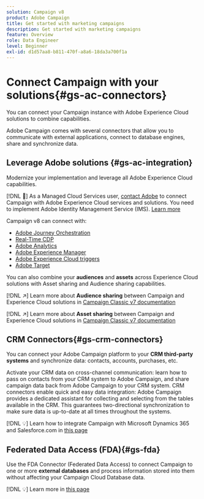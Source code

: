 ```yaml
---
solution: Campaign v8
product: Adobe Campaign
title: Get started with marketing campaigns
description: Get started with marketing campaigns
feature: Overview
role: Data Engineer
level: Beginner
exl-id: d1d57aa8-b811-470f-a8a6-18da3a700f1a
---
```

# Connect Campaign with your solutions{#gs-ac-connectors}

You can connect your Campaign instance with Adobe Experience Cloud solutions to combine capabilities.

Adobe Campaign comes with several connectors that allow you to communicate with external applications, connect to database engines, share and synchronize data.

## Leverage Adobe solutions {#gs-ac-integration}

Modernize your implementation and leverage all Adobe Experience Cloud capabilities.

[!DNL :speech_balloon:] As a Managed Cloud Services user, [contact Adobe](../start/campaign-faq.md#support) to connect Campaign with Adobe Experience Cloud services and solutions. You need to implement Adobe Identity Management Service (IMS). [Learn more](../start/connect.md#connect-ims)

Campaign v8 can connect with:

* [Adobe Journey Orchestration](https://experienceleague.adobe.com/docs/journeys/using/action-journeys/acc-action.html?lang=en)
* [Real-Time CDP](../connect/ac-rtcdp.md)
* [Adobe Analytics](../connect/ac-aa.md)
* [Adobe Experience Manager](../connect/ac-aem.md)
* [Adobe Experience Cloud triggers](../connect/ac-triggers.md)
* [Adobe Target](../connect/ac-at.md)

You can also combine your **audiences** and **assets** across Experience Cloud solutions with Asset sharing and Audience sharing capabilities.

[!DNL :arrow_upper_right:] Learn more about **Audience sharing** between Campaign and Experience Cloud solutions in [Campaign Classic v7 documentation](https://experienceleague.adobe.com/docs/campaign-classic/using/integrating-with-adobe-experience-cloud/audience-sharing/sharing-audiences-with-adobe-experience-cloud.html?lang=en#integrating-with-adobe-experience-cloud)

[!DNL :arrow_upper_right:] Learn more about **Asset sharing** between Campaign and Experience Cloud solutions in [Campaign Classic v7 documentation](https://experienceleague.adobe.com/docs/campaign-classic/using/integrating-with-adobe-experience-cloud/asset-sharing/sharing-assets-with-adobe-experience-cloud.html?lang=en#integrating-with-adobe-experience-cloud)

## CRM Connectors{#gs-crm-connectors}

You can connect your Adobe Campaign platform to your **CRM third-party systems** and synchronize data: contacts, accounts, purchases, etc. 

Activate your CRM data on cross-channel communication: learn how to pass on contacts from your CRM system to Adobe Campaign, and share campaign data back from Adobe Campaign to your CRM system.
CRM connectors enable quick and easy data integration: Adobe Campaign provides a dedicated assistant for collecting and selecting from the tables available in the CRM. This guarantees two-directional synchronization to make sure data is up-to-date at all times throughout the systems.

[!DNL :bulb:] Learn how to integrate Campaign with Microsoft Dynamics 365 and Salesforce.com in [this page](crm.md)

## Federated Data Access (FDA){#gs-fda}

Use the FDA Connector (Federated Data Access) to connect Campaign to one or more **external databases** and process information stored into them without affecting your Campaign Cloud Database data.

[!DNL :bulb:] Learn more in [this page](fda.md)


<!-- 
 ## Integrate with social media

Use the **Managing social networks (Social Marketing)** option to interact with customers and prospects via Twitter.

* Send messages - Use Adobe Campaign Social Marketing to send messages on Twitter. Adobe Campaign lets you post messages directly to your twitter account. You can also send direct messages to all your followers.

* Collect new contacts - Adobe Campaign Social Marketing also makes it easy to acquire new contacts via Facebook: contact users and ask them if they want to share their profile information. If they accept, Adobe Campaign automatically recovers the data, which enables you to carry out targeting campaigns and, when possible, to implement cross-channel strategies.

[!DNL :bulb:] Learn how to set up and use Campaign Social Marketing in [this section](../connect/ac-tw.md) -->